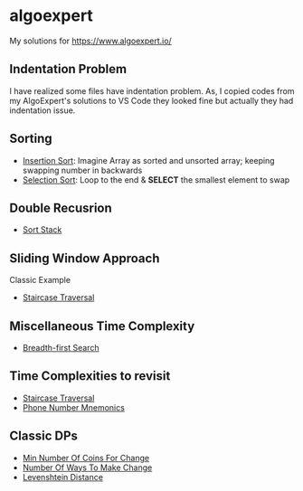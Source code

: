 # algoexpert
My solutions for https://www.algoexpert.io/

## Indentation Problem
I have realized some files have indentation problem. As, I copied codes from my AlgoExpert's solutions to VS Code they looked fine but actually they had indentation issue.

## Sorting
- [Insertion Sort](Easy/Insertion%20Sort/sol.py): Imagine Array as sorted and unsorted array; keeping swapping number in backwards
- [Selection Sort](Easy/Selection%20Sort/sol.py): Loop to the end & **SELECT** the smallest element to swap

## Double Recusrion
- [Sort Stack](Medium/Sort%20Stack/sol.py)

## Sliding Window Approach
Classic Example
- [Staircase Traversal](Medium/Staircase%20Traversal/sol.py)

## Miscellaneous Time Complexity
- [Breadth-first Search](Medium/Breadth-first%20Search/sol.py)

## Time Complexities to revisit
- [Staircase Traversal](Medium/Staircase%20Traversal/sol.py)
- [Phone Number Mnemonics](Medium/Phone%20Number%20Mnemonics/sol.py)

## Classic DPs
- [Min Number Of Coins For Change](Medium/Min%20Number%20Of%20Coins%20For%20Change/sol.py)
- [Number Of Ways To Make Change](Medium/Number%20Of%20Ways%20To%20Make%20Change/sol.py)
- [Levenshtein Distance](Medium/Levenshtein%20Distance/sol.py)